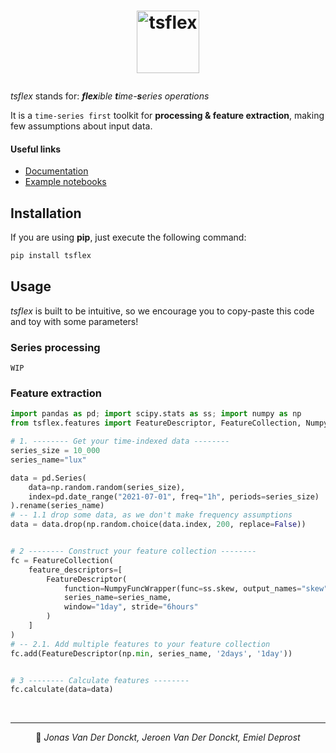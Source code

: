 # <p align="center"><img alt="tsflex" src="https://github.com/tsflex/tsflex/blob/main/docs/_static/logo.png" height="100"></p>

*tsflex* stands for: _**flex**ible **t**ime-**s**eries operations_<br>

It is a `time-series first` toolkit for **processing & feature extraction**, making few assumptions about input data. 

#### Useful links

- [Documentation](https://tsflex.github.io/tsflex/)
- [Example notebooks](https://github.com/tsflex/tsflex/tree/main/examples)

## Installation

If you are using **pip**, just execute the following command:

```sh
pip install tsflex
```

## Usage

_tsflex_ is built to be intuitive, so we encourage you to copy-paste this code and toy with some parameters!


### Series processing

`WIP`

### Feature extraction

```python
import pandas as pd; import scipy.stats as ss; import numpy as np
from tsflex.features import FeatureDescriptor, FeatureCollection, NumpyFuncWrapper

# 1. -------- Get your time-indexed data --------
series_size = 10_000
series_name="lux"

data = pd.Series(
    data=np.random.random(series_size), 
    index=pd.date_range("2021-07-01", freq="1h", periods=series_size)
).rename(series_name)
# -- 1.1 drop some data, as we don't make frequency assumptions
data = data.drop(np.random.choice(data.index, 200, replace=False))


# 2 -------- Construct your feature collection --------
fc = FeatureCollection(
    feature_descriptors=[
        FeatureDescriptor(
            function=NumpyFuncWrapper(func=ss.skew, output_names="skew"),
            series_name=series_name, 
            window="1day", stride="6hours"
        )
    ]
)
# -- 2.1. Add multiple features to your feature collection
fc.add(FeatureDescriptor(np.min, series_name, '2days', '1day'))


# 3 -------- Calculate features --------
fc.calculate(data=data)
```

<br>

---

<p align="center">
👤 <i>Jonas Van Der Donckt, Jeroen Van Der Donckt, Emiel Deprost</i>
</p>


